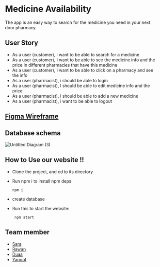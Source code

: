 # Medicine Availability
The app is an easy way to search for the medicine you need in your next door pharmacy.


## User Story 
- As a user (customer), i want to be able to search for a medicine
- As a user (customer), I want to be able to see the medicine info and the price in different pharmacies that have this medicine
- As a user (customer), I want to be able to click on a pharmacy and see the info
- As a user (pharmacist), i should be able to login 
- As a user (pharmacist), I should be able to edit medicine info and the price
- As a user (pharmacist), I should be able to add a new medicine
- As a user (pharmacist), i want to be able to logout


## [Figma Wireframe](https://www.figma.com/proto/DJ1OQGAp2olrWFIymhiccb/Pharmacy-project?node-id=265%3A39&scaling=scale-down)


## Database schema 
![Untitled Diagram (3)](https://user-images.githubusercontent.com/47992412/63943091-a5050780-ca77-11e9-972b-106a9e88e917.png)


## How to Use our website !! 
 - Clone the project, and cd to its directory
 - Run npm i to install npm deps 
 
       npm i
           
- create database 
- Run this to start the website:
 
       npm start
  
  

## Team member 
- [Sara](https://github.com/sara219)
- [Rawan](https://github.com/95Rawan)
- [Duaa](https://github.com/DuaaH)
- [Yaqoot](https://github.com/yaqootturman)
